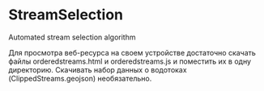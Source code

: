 # StreamSelection
Automated stream selection algorithm

Для просмотра веб-ресурса на своем устройстве достаточно скачать файлы orderedstreams.html и orderedstreams.js и поместить их в одну директорию. 
Скачивать набор данных о водотоках (ClippedStreams.geojson) необязательно.
